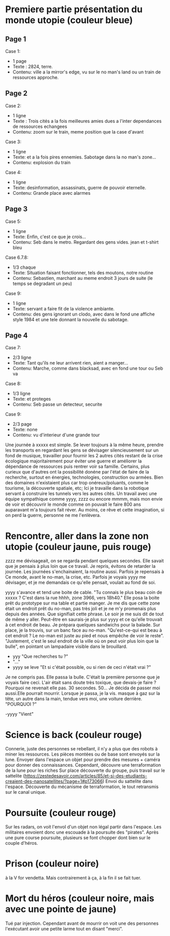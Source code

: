 # Premiere partie présentation du monde utopie (couleur bleue)

## Page 1
Case 1:
+ 1 page
+ Texte : 2824, terre.
+ Contenu: ville a la mirror's edge, vu sur le no man's land ou un train de ressources approche.

## Page 2
Case 2:
+ 1 ligne
+ Texte : Trois cités a la fois meilleures amies dues a l'inter dependances de ressources echangees
+ Contenu: zoom sur le train, meme position que la case d'avant

Case 3:
+ 1 ligne
+ Texte: et a la fois pires ennemies. Sabotage dans la no man's zone...
+ Contenu: explosion du train

Case 4:
+ 1 ligne
+ Texte: desinformation, assassinats, guerre de pouvoir eternelle.
+ Contenu: Grande place avec alarmes

## Page 3
Case 5:
+ 1 ligne
+ Texte: Enfin, c'est ce que je crois...
+ Contenu: Seb dans le metro. Regardant des gens vides. jean et t-shirt bleu

Case 6.7.8:
+ 1/3 chaque
+ Texte: Situation faisant fonctionner, tels des moutons, notre routine
+ Contenu: Sebastien, marchant au meme endroit 3 jours de suite (le temps se degradant un peu)

Case 9:
+ 1 ligne
+ Texte: servant a faire fit de la violence ambiante.
+ Contenu: des gens ignorant un clodo, avec dans le fond une affiche style 1984 et une tele donnant la nouvelle du sabotage.

## Page 4
Case 7:
+ 2/3 ligne
+ Texte: Tant qu'ils ne leur arrivent rien, aient a manger...
+ Contenu: Marche, comme dans blacksad, avec en fond une tour ou Seb va

Case 8:
+ 1/3 ligne
+ Texte: et proteges
+ Contenu: Seb passe un detecteur, securite

Case 9:
+ 2/3 page
+ Texte: none
+ Contenu: vu d'interieur d'une grande tour


Une journée à xxxxx est simple. Se lever toujours à la même heure, prendre les transports en regardant les gens se dévisager silencieusement sur un fond de musique, travailler pour fournir les 2 autres cités restant de la crise écologique majoritairement pour éviter une guerre et améliorer la dépendance de ressources puis rentrer voir sa famille. Certains, plus curieux que d'autres ont la possibilité donéne par l'état de faire de la recherche, surtout en énergies, technologies, construction ou armées. Bien des domaines n'existaient plus car trop onéreux/poluants, comme le tourisme, la découverte spatiale, etc;
Ici je travaille dans la robotique servant à construire les tunnels vers les autres cités. Un travail avec une équipe sympathique comme yyyy, zzzz ou encore mmmm, mais mon envie de voir et découvrir le monde comme on pouvait le faire 800 ans auparavant m'a toujours fait réver. Au moins, ce rêve et cette imagination, si on perd la guerre, personne ne me l'enlèvera.

# Rencontre, aller dans la zone non utopie (couleur jaune, puis rouge)
zzzz me dévisageait, on se regarda pendant quelques secondes. Elle savait que je pensais à plus loin que ce travail. Je repris, évitons de retarder la journée.
Les journées s'enchainaient, la routine aussi. Parfois je repensais à Ce monde, avant le no-man, la crise, etc. Parfois je voyais yyyy me dévisager, et je me demandais ce qu'elle pensait, voulait au fond de soi.

yyyy s'avance et tend une boite de cable. "Tu connais le plus beau coin de xxxxx ? C'est dans la rue hhhh, zone 3966, vers 18h40." Elle posa la boite prêt du prototype sur ma table et partie manger.
Je me dis que cette zone était un endroit prêt du no-man, pas très joli et je ne m'y promenais plus depuis des années. Que signifiait cette phrase. Le soir je me suis dit de tout de même y aller. Peut-être en saurais-je plus sur yyyy et ce qu'elle trouvait à cet endroit de beau. Je prépara quelques sandwichs pour la balade.
Sur place, je la trouvis, sur un banc face au no-man. "Qu'est-ce-qui est beau à cet endroit ? Le no-man est juste au pied et nous empêche de voir le reste". "Justement, c'est le seul endroit de la ville où on peut voir plus loin que la bulle", en pointant un lampadaire visible dans le brouillard.
- yyy "Que recherches tu ?"
- "..."
- yyyy se leve "Et si c'était possible, ou si rien de ceci n'était vrai ?"

Je ne compris pas.
Elle passa la bulle. C'était la première personne que je voyais faire ceci. L'air était sans doute très toxique, que devais-je faire ? Pourquoi ne revenait elle pas.
30 secondes. 50...
Je décida de passer moi aussi.Elle pourrait mourrir.
Lorsque je passa, je la vis. masque à gaz sur la tête, un autre dans la main, tendue vers moi, une voiture derrière.
"POURQUOI ?"

-yyyy "Vient"

# Science is back (couleur rouge)
Connerie, juste des personnes se rebellant, il n'y a plus que des robots à miner les ressources. Les pièces montées ou de base sont envoyés sur la lune.
Envoyer dans l'espace un objet pour prendre des mesures + caméra pour donner des connaissances. Cependant, découvre une terraformation de la lune pour les riches
Sur place découverte du groupe, puis travail sur le sattelite (https://zestedesavoir.com/articles/85/et-si-des-etudiants-creaient-des-nanosatellites/?page=1#p173066)
Envoi du sattelite dans l'espace. Découverte du mécanisme de terraformation, le tout retransmis sur le canal unique.

# Poursuite (couleur rouge)
Sur les radars, on voit l'envol d'un objet non légal partir dans l'espace. Les militaires envoient donc une escouade à la poursuite des "pirates".
Après une pure course poursuite, plusieurs se font chopper dont bien sur le couple d'héros.

# Prison (couleur noire)
à la V for vendetta. Mais contrairement à ça, à la fin il se fait tuer.

# Mort du héros (couleur noire, mais avec une pointe de jaune)
Tué par injection. Cependant avant de mourrir on voit une des personnes l'exécutant avoir une petite larme tout en disant "merci".
